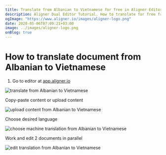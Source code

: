 ```yaml
---
title: Translate from Albanian to Vietnamese for free in Aligner Editor
description: Aligner Dual Editor Tutorial. How to translate for free from Albanian to Vietnamese. Aligner is multilingual document management platform. 
ogImage: "https://www.aligner.io/images/aligner-logo.png"
date: 2020-05-06T07:09:21+03:00
image: ../images/aligner-logo.png
onBlog: true
---
```


# How to translate document from Albanian to Vietnamese

1. Go to editor at [app.aligner.io](https://app.aligner.io "Aligner App web page")

![translate from Albanian to Vietnamese](../aligner-blank-editor.png "translate from Albanian to Vietnamese")

Copy-paste content or upload content

![upload content from Albanian to Vietnamese](../aligner-uploaded-document.png "upload content from Albanian to Vietnamese")

Choose desired language

![choose machine translation from Albanian to Vietnamese](../aligner-language-dropdown.png "choose machine translation from Albanian to Vietnamese")

Work and edit 2 documents in parallel

![edit translation from Albanian to Vietnamese](../aligner-double-sitded-editor.png "edit translation from Albanian to Vietnamese")

